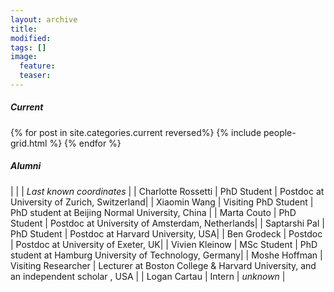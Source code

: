 ```yaml
---
layout: archive
title:
modified:
tags: []
image:
  feature:
  teaser:
---
```


<h5>Current</h5>

<div class="tiles">
{% for post in site.categories.current reversed%}
  {% include people-grid.html %}
{% endfor %}
</div><!-- /.tiles -->

<div id="alumni">
<h5>Alumni</h5>
</div>

|                  |                          | *Last known coordinates*          |
| Charlotte Rossetti | PhD Student            | Postdoc at University of Zurich, Switzerland|
| Xiaomin Wang     | Visiting PhD Student     | PhD student at Beijing Normal University, China |
| Marta Couto      | PhD Student              | Postdoc at University of Amsterdam, Netherlands|
| Saptarshi Pal    | PhD Student              | Postdoc at Harvard University, USA|
| Ben Grodeck      | Postdoc                  | Postdoc at  University of Exeter, UK|
| Vivien Kleinow   | MSc Student              | PhD student at  Hamburg University of Technology, Germany|
| Moshe Hoffman    | Visiting Researcher      | Lecturer at Boston College & Harvard University, and an independent  scholar , USA |
| Logan Cartau     | Intern                   | _unknown_ |
